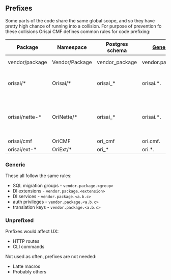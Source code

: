 ## Prefixes

Some parts of the code share the same global scope, and so they have pretty high chance of running into a collision. For
purpose of prevention fo these collisions Orisai CMF defines common rules for code prefixing:

| Package        | Namespace      | Postgres schema | [Generic](#generic)  | Note                                                           |
|----------------|----------------|-----------------|----------------------|----------------------------------------------------------------|
| vendor/package | Vendor/Package | vendor_package  | vendor.package.<key> | Generic rules for any package                                  |
| orisai/*       | Orisai/*       | orisai_*        | orisai.*.<key>       | Same as generic vendor/package rules                           |
| orisai/nette-* | OriNette/*     | orisai_*        | orisai.*.<key>       | Nette extensions share same prefixes with their parent package |
| orisai/cmf     | OriCMF         | ori_cmf         | ori.cmf.<key>        | CMF                                                            |
| orisai/ext-*   | OriExt/*       | ori_*           | ori.*.<key>          | CMF extensions                                                 |

### Generic

These all follow the same rules:

- SQL migration groups - `vendor.package.<group>`
- DI extensions - `vendor.package.<extension>`
- DI services - `vendor.package.<a.b.c>`
- auth privileges - `vendor.package.<a.b.c>`
- translation keys - `vendor.package.<a.b.c>`

### Unprefixed

Prefixes would affect UX:

- HTTP routes
- CLI commands

Not used as often, prefixes are not needed:

- Latte macros
- Probably others
